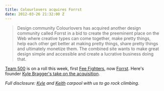```yaml
---
title: Colourlovers acquires Forrst
date: 2012-03-26 21:32:00 Z
---
```


> Design community Colourlovers has acquired another design community called Forrst in a bid to create the preeminent place on the Web where creative types can come together, make pretty things, help each other get better at making pretty things, share pretty things and ultimately monetize them. The combined site wants to make great design simple and accessible and create a lucrative business doing that.

[Team 500](http://500.co) is on a roll this week, first [Fee Fighters](http://techcrunch.com/2012/03/23/groupon-acquires-feefighters-the-billshrink-for-business-services/), now [Forrst](http://pandodaily.com/2012/03/26/colourlovers-buys-forrst-to-build-an-etsy-for-digital-bling/). Here's founder [Kyle Bragger's take on the acquisition](http://blog.forrst.com/post/19956380482/big-news-forrst-has-been-acquired-by-colourlovers).

*Full disclosure: [Kyle](https://twitter.com/kylebragger) and [Keith](https://twitter.com/keithholjencin) carpool with us to go rock climbing.*
